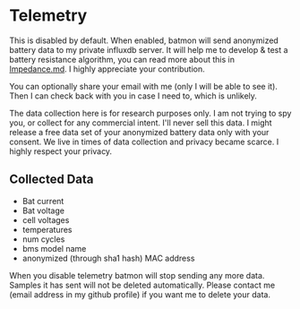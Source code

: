 # Telemetry

This is disabled by default. When enabled, batmon will send anonymized battery data to my private influxdb server.
It will help me to develop & test a battery resistance algorithm, you can read more about this in [Impedance.md](dev/Impedance.md).
I highly appreciate your contribution.

You can optionally share your email with me (only I will be able to see it). Then I can check back with you in case
I need to, which is unlikely. 

The data collection here is for research purposes only.
I am not trying to spy you, or collect for any commercial intent. I'll never sell this data.
I might release a free data set of your anonymized battery data only with your consent.
We live in times of data collection and privacy became scarce. I highly respect your privacy.

## Collected Data 
* Bat current
* Bat voltage
* cell voltages
* temperatures
* num cycles
* bms model name
* anonymized (through sha1 hash) MAC address 


When you disable telemetry batmon will stop sending any more data. Samples it has sent will not be deleted automatically.
Please contact me (email address in my github profile) if you want me to delete your data.
